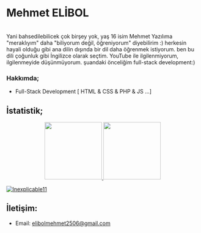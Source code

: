 <br>
<h1>Mehmet ELİBOL</h1>


<br> 
Yani bahsedilebilicek çok birşey yok, yaş 16 isim Mehmet Yazılıma "meraklıyım" daha "biliyorum değil, öğreniyorum" diyebilirim :) herkesin hayali olduğu gibi ana dilin dışında bir dil daha öğrenmek istiyorum. ben bu dili çoğunluk gibi İngilizce olarak seçtim. YouTube ile ilgilenmiyorum, ilgilenmeyide düşünmüyorum. şuandaki önceliğim full-stack development:) 

<br/>

### Hakkımda;
- Full-Stack Development [ HTML & CSS & PHP & JS ...] 

## İstatistik;
<p align="center">
  <a href="https://github.com/Inexplicable11">
<img height="150em" src="https://github-readme-stats.vercel.app/api/top-langs/?username=Inexplicable11&layout=compact&theme=material-palenight&langs_count=12" />
<img height="150em" src="https://github-readme-stats.vercel.app/api?username=Inexplicable11&show_icons=true&include_all_commits=true&theme=material-palenight" /> <br>
	<center> 
 <p align="left"> <img src="https://komarev.com/ghpvc/?username=Inexplicable11" alt="Inexplicable11" /> </p>
	  </center>
  </a>
</p>


## İletişim: 
* Email: elibolmehmet2506@gmail.com
